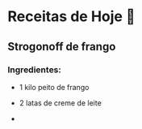 # Receitas de Hoje :chicken:



## Strogonoff de frango

### Ingredientes:

- 1 kilo peito de frango

- 2 latas de creme de leite
- 





